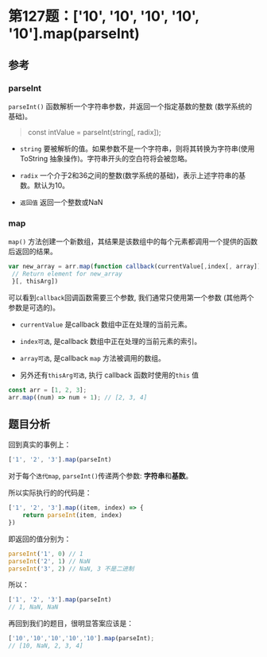 # 第127题：['10', '10', '10', '10', '10'].map(parseInt)

## 参考

### parseInt

`parseInt()` 函数解析一个字符串参数，并返回一个指定基数的整数 (数学系统的基础)。

> const intValue = parseInt(string[, radix]);

* `string` 要被解析的值。如果参数不是一个字符串，则将其转换为字符串(使用 ToString 抽象操作)。字符串开头的空白符将会被忽略。

* `radix` 一个介于2和36之间的整数(数学系统的基础)，表示上述字符串的基数。默认为10。

* `返回值` 返回一个整数或NaN

### map

`map()` 方法创建一个新数组，其结果是该数组中的每个元素都调用一个提供的函数后返回的结果。

```js
var new_array = arr.map(function callback(currentValue[,index[, array]]) {
 // Return element for new_array
 }[, thisArg])
```

可以看到`callback`回调函数需要三个参数, 我们通常只使用第一个参数 (其他两个参数是可选的)。

* `currentValue` 是callback 数组中正在处理的当前元素。

* `index可选`, 是callback 数组中正在处理的当前元素的索引。

* `array可选`, 是callback `map` 方法被调用的数组。

* 另外还有`thisArg可选`, 执行 callback 函数时使用的`this` 值
  
```js
const arr = [1, 2, 3];
arr.map((num) => num + 1); // [2, 3, 4]
```

## 题目分析

回到真实的事例上：

```js
['1', '2', '3'].map(parseInt)
```

对于每个`迭代map`, `parseInt()`传递两个参数: **字符串**和**基数**。

所以实际执行的的代码是：

```js
['1', '2', '3'].map((item, index) => {
    return parseInt(item, index)
})
```

即返回的值分别为：

```js
parseInt('1', 0) // 1
parseInt('2', 1) // NaN
parseInt('3', 2) // NaN, 3 不是二进制
```

所以：

```js
['1', '2', '3'].map(parseInt)
// 1, NaN, NaN
```

再回到我们的题目，很明显答案应该是：

```js
['10','10','10','10','10'].map(parseInt);
// [10, NaN, 2, 3, 4]
```